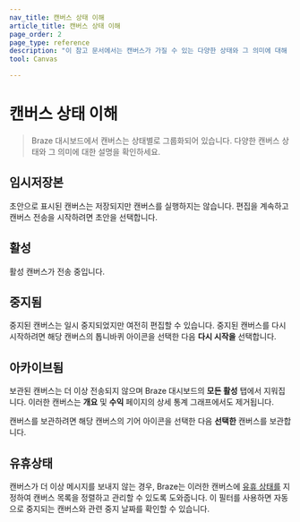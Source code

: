```yaml
---
nav_title: 캔버스 상태 이해
article_title: 캔버스 상태 이해
page_order: 2
page_type: reference
description: "이 참고 문서에서는 캔버스가 가질 수 있는 다양한 상태와 그 의미에 대해 간략하게 설명합니다."
tool: Canvas

---
```


# 캔버스 상태 이해

> Braze 대시보드에서 캔버스는 상태별로 그룹화되어 있습니다. 다양한 캔버스 상태와 그 의미에 대한 설명을 확인하세요.

## 임시저장본

초안으로 표시된 캔버스는 저장되지만 캔버스를 실행하지는 않습니다. 편집을 계속하고 캔버스 전송을 시작하려면 초안을 선택합니다.

## 활성

활성 캔버스가 전송 중입니다.

## 중지됨

중지된 캔버스는 일시 중지되었지만 여전히 편집할 수 있습니다. 중지된 캔버스를 다시 시작하려면 해당 캔버스의 <i class="fas fa-cog"></i> 톱니바퀴 아이콘을 선택한 다음 **다시 시작을** 선택합니다.

## 아카이브됨

보관된 캔버스는 더 이상 전송되지 않으며 Braze 대시보드의 **모든 활성** 탭에서 지워집니다. 이러한 캔버스는 **개요** 및 **수익** 페이지의 상세 통계 그래프에서도 제거됩니다.

캔버스를 보관하려면 해당 캔버스의 <i class="fas fa-cog"></i> 기어 아이콘을 선택한 다음 **선택한** 캔버스를 보관합니다.

## 유휴상태

캔버스가 더 이상 메시지를 보내지 않는 경우, Braze는 이러한 캔버스에 [유휴 상태를]({{site.baseurl}}/idle_campaigns_canvases/) 지정하여 캔버스 목록을 정렬하고 관리할 수 있도록 도와줍니다. 이 필터를 사용하면 자동으로 중지되는 캔버스와 관련 중지 날짜를 확인할 수 있습니다.
